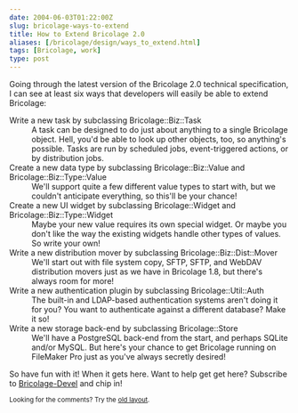 ```yaml
--- 
date: 2004-06-03T01:22:00Z
slug: bricolage-ways-to-extend
title: How to Extend Bricolage 2.0
aliases: [/bricolage/design/ways_to_extend.html]
tags: [Bricolage, work]
type: post
---
```


<p>Going through the latest version of the Bricolage 2.0 technical specification, I can see at least six ways that developers will easily be able to extend Bricolage:</p>

<dl>
  <dt>Write a new task by subclassing Bricolage::Biz::Task</dt>
  <dd>A task can be designed to do just about anything to a single Bricolage object. Hell, you'd be able to look up other objects, too, so anything's possible. Tasks are run by scheduled jobs, event-triggered actions, or by distribution jobs.</dd>
  <dt>Create a new data type by subclassing Bricolage::Biz::Value and Bricolage::Biz::Type::Value</dt>
  <dd>We'll support quite a few different value types to start with, but we couldn't anticipate everything, so this'll be your chance!</dd>
  <dt>Create a new UI widget by subclassing Bricolage::Widget and Bricolage::Biz::Type::Widget</dt>
  <dd>Maybe your new value requires its own special widget. Or maybe you don't like the way the existing widgets handle other types of values. So write your own!</dd>
  <dt>Write a new distribution mover by subclassing Bricolage::Biz::Dist::Mover</dt>
  <dd>We'll start out with file system copy, SFTP, SFTP, and WebDAV distribution movers just as we have in Bricolage 1.8, but there's always room for more!</dd>
  <dt>Write a new authentication plugin by subclassing Bricolage::Util::Auth</dt>
  <dd>The built-in and LDAP-based authentication systems aren't doing it for you? You want to authenticate against a different database? Make it so!</dd>
  <dt>Write a new storage back-end by subclassing Bricolage::Store</dt>
  <dd>We'll have a PostgreSQL back-end from the start, and perhaps SQLite and/or MySQL. But here's your chance to get Bricolage running on FileMaker Pro just as you've always secretly desired!</dd>
</dl>

<p>So have fun with it! When it gets here. Want to help get get here? Subscribe to <a href="http://lists.sourceforge.net/mailman/listinfo/bricolage-devel">Bricolage-Devel</a> and chip in!</p>

<p class="past"><small>Looking for the comments? Try the <a rel="nofollow" href="//past.justatheory.com/bricolage/design/ways_to_extend.html">old layout</a>.</small></p>


